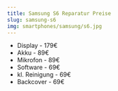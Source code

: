 ```yaml
---
title: Samsung S6 Reparatur Preise
slug: samsung-s6
img: smartphones/samsung/s6.jpg
---
```


- Display - 179€
- Akku - 89€
- Mikrofon - 89€
- Software - 69€
- kl. Reinigung - 69€
- Backcover - 69€
